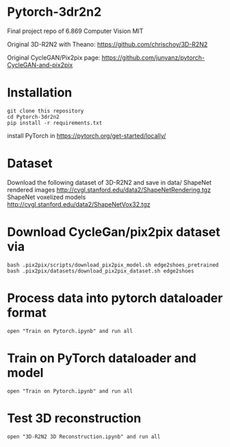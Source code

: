 # Pytorch-3dr2n2
Final project repo of 6.869 Computer Vision MIT

Original 3D-R2N2 with Theano: https://github.com/chrischoy/3D-R2N2

Original CycleGAN/Pix2pix page: https://github.com/junyanz/pytorch-CycleGAN-and-pix2pix

# Installation

	git clone this repository
	cd Pytorch-3dr2n2
	pip install -r requirements.txt
install PyTorch in https://pytorch.org/get-started/locally/

# Dataset
Download the following dataset of 3D-R2N2 and save in data/
ShapeNet rendered images http://cvgl.stanford.edu/data2/ShapeNetRendering.tgz
ShapeNet voxelized models http://cvgl.stanford.edu/data2/ShapeNetVox32.tgz

# Download CycleGan/pix2pix dataset via
	bash .pix2pix/scripts/download_pix2pix_model.sh edge2shoes_pretrained
	bash .pix2pix/datasets/download_pix2pix_dataset.sh edge2shoes

# Process data into pytorch dataloader format
	open "Train on Pytorch.ipynb" and run all

# Train on PyTorch dataloader and model
	open "Train on Pytorch.ipynb" and run all

# Test 3D reconstruction
	open "3D-R2N2 3D Reconstruction.ipynb" and run all
